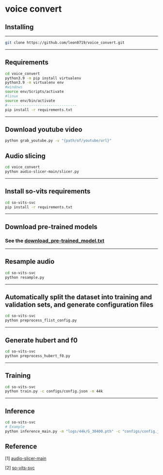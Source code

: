 # voice convert

## Installing

---

```bash
git clone https://github.com/leon0719/voice_convert.git
```
<hr>

## Requirements

```bash
cd voice_convert
python3.9 -m pip install virtualenv
python3.9 -m virtualenv env
#windows
source env/Scripts/activate
#linux
source env/bin/activate
#--------------------------------
pip install -r requirements.txt
```
<hr>

## Download youtube video

```bash
python grab_youtube.py -v "{path/of/youtube/url}"
```
## Audio slicing
```bash
cd voice_convert
python audio-slicer-main/slicer.py
```
<hr>

## Install so-vits requirements

```bash
cd so-vits-svc
pip install -r requirements.txt
```
<hr>

## Download pre-trained models

### See the [download_pre-trained_model.txt](download_pre-trained_model.txt)
<hr>

## Resample audio
```bash
cd so-vits-svc
python resample.py
```
<hr>

## Automatically split the dataset into training and validation sets, and generate configuration files

```bash
cd so-vits-svc
python preprocess_flist_config.py
```
<hr>

##  Generate hubert and f0

```bash
cd so-vits-svc
python preprocess_hubert_f0.py
```
<hr>

## Training

```bash
cd so-vits-svc
python train.py -c configs/config.json -m 44k
```
<hr>

##  Inference
```bash
cd so-vits-svc
# Example
python inference_main.py -m "logs/44k/G_30400.pth" -c "configs/config.json" -n "君の知らない物語-src.wav" -t 0 -s "nen"
```

## Reference

[1] [audio-slicer-main](https://github.com/openvpi/audio-slicer)

[2] [so-vits-svc](https://github.com/svc-develop-team/so-vits-svc)